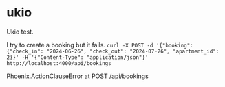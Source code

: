# ukio
Ukio test.

I try to create a booking but it fails.
```curl -X POST -d '{"booking":{"check_in": "2024-06-26", "check_out": "2024-07-26", "apartment_id": 2}}' -H '{"Content-Type": "application/json"}' http://localhost:4000/api/bookings```

Phoenix.ActionClauseError at POST /api/bookings




